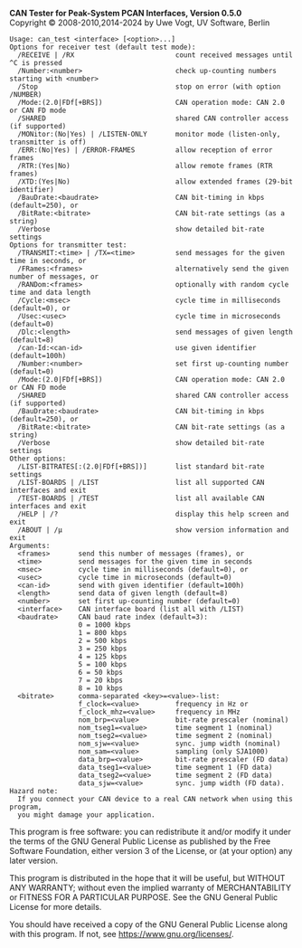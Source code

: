 __CAN Tester for Peak-System PCAN Interfaces, Version 0.5.0__ \
Copyright &copy; 2008-2010,2014-2024 by Uwe Vogt, UV Software, Berlin

```
Usage: can_test <interface> [<option>...]
Options for receiver test (default test mode):
  /RECEIVE | /RX                         count received messages until ^C is pressed
  /Number:<number>                       check up-counting numbers starting with <number>
  /Stop                                  stop on error (with option /NUMBER)
  /Mode:(2.0|FDf[+BRS])                  CAN operation mode: CAN 2.0 or CAN FD mode
  /SHARED                                shared CAN controller access (if supported)
  /MONitor:(No|Yes) | /LISTEN-ONLY       monitor mode (listen-only, transmitter is off)
  /ERR:(No|Yes) | /ERROR-FRAMES          allow reception of error frames
  /RTR:(Yes|No)                          allow remote frames (RTR frames)
  /XTD:(Yes|No)                          allow extended frames (29-bit identifier)
  /BauDrate:<baudrate>                   CAN bit-timing in kbps (default=250), or
  /BitRate:<bitrate>                     CAN bit-rate settings (as a string)
  /Verbose                               show detailed bit-rate settings
Options for transmitter test:
  /TRANSMIT:<time> | /TX=<time>          send messages for the given time in seconds, or
  /FRames:<frames>                       alternatively send the given number of messages, or
  /RANDom:<frames>                       optionally with random cycle time and data length
  /Cycle:<msec>                          cycle time in milliseconds (default=0), or
  /Usec:<usec>                           cycle time in microseconds (default=0)
  /Dlc:<length>                          send messages of given length (default=8)
  /can-Id:<can-id>                       use given identifier (default=100h)
  /Number:<number>                       set first up-counting number (default=0)
  /Mode:(2.0|FDf[+BRS])                  CAN operation mode: CAN 2.0 or CAN FD mode
  /SHARED                                shared CAN controller access (if supported)
  /BauDrate:<baudrate>                   CAN bit-timing in kbps (default=250), or
  /BitRate:<bitrate>                     CAN bit-rate settings (as a string)
  /Verbose                               show detailed bit-rate settings
Other options:
  /LIST-BITRATES[:(2.0|FDf[+BRS])]       list standard bit-rate settings
  /LIST-BOARDS | /LIST                   list all supported CAN interfaces and exit
  /TEST-BOARDS | /TEST                   list all available CAN interfaces and exit
  /HELP | /?                             display this help screen and exit
  /ABOUT | /µ                            show version information and exit
Arguments:
  <frames>       send this number of messages (frames), or
  <time>         send messages for the given time in seconds
  <msec>         cycle time in milliseconds (default=0), or
  <usec>         cycle time in microseconds (default=0)
  <can-id>       send with given identifier (default=100h)
  <length>       send data of given length (default=8)
  <number>       set first up-counting number (default=0)
  <interface>    CAN interface board (list all with /LIST)
  <baudrate>     CAN baud rate index (default=3):
                 0 = 1000 kbps
                 1 = 800 kbps
                 2 = 500 kbps
                 3 = 250 kbps
                 4 = 125 kbps
                 5 = 100 kbps
                 6 = 50 kbps
                 7 = 20 kbps
                 8 = 10 kbps
  <bitrate>      comma-separated <key>=<value>-list:
                 f_clock=<value>         frequency in Hz or
                 f_clock_mhz=<value>     frequency in MHz
                 nom_brp=<value>         bit-rate prescaler (nominal)
                 nom_tseg1=<value>       time segment 1 (nominal)
                 nom_tseg2=<value>       time segment 2 (nominal)
                 nom_sjw=<value>         sync. jump width (nominal)
                 nom_sam=<value>         sampling (only SJA1000)
                 data_brp=<value>        bit-rate prescaler (FD data)
                 data_tseg1=<value>      time segment 1 (FD data)
                 data_tseg2=<value>      time segment 2 (FD data)
                 data_sjw=<value>        sync. jump width (FD data).
Hazard note:
  If you connect your CAN device to a real CAN network when using this program,
  you might damage your application.
```

This program is free software: you can redistribute it and/or modify
it under the terms of the GNU General Public License as published by
the Free Software Foundation, either version 3 of the License, or
(at your option) any later version.

This program is distributed in the hope that it will be useful,
but WITHOUT ANY WARRANTY; without even the implied warranty of
MERCHANTABILITY or FITNESS FOR A PARTICULAR PURPOSE.  See the
GNU General Public License for more details.

You should have received a copy of the GNU General Public License
along with this program.  If not, see <https://www.gnu.org/licenses/>.

